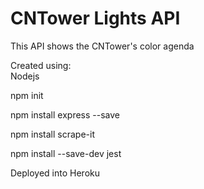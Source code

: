 # CNTower Lights API  

This API shows the CNTower's color agenda  
  
Created using:  
Nodejs  

npm init  

npm install express --save  

npm install scrape-it  

npm install --save-dev jest  

  
Deployed into Heroku

